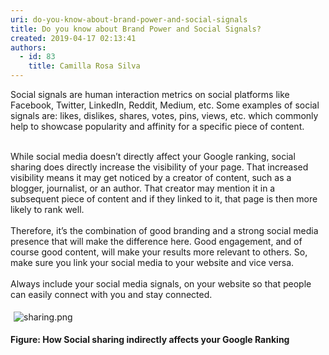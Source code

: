 ```yaml
---
uri: do-you-know-about-brand-power-and-social-signals
title: Do you know about Brand Power and Social Signals?
created: 2019-04-17 02:13:41
authors:
  - id: 83
    title: Camilla Rosa Silva
---
```





<span class='intro'> ​Social signals are human interaction metrics on social platforms like Facebook, Twitter, LinkedIn, Reddit, Medium, etc. Some examples of social signals are&#58;&#160;likes, dislikes, shares, votes, pins, views, etc. which commonly help to showcase popularity and affinity for a specific piece of content.<br><br><div>While social media doesn’t directly affect your Google ranking, social sharing does directly increase the visibility of your page. That increased visibility means it may get noticed by a creator of content, such as a blogger, journalist, or an author. That creator may mention it in a subsequent piece of content and if they linked to it, that page is then more likely to rank well.<div><br>Therefore, it’s the combination of good branding and a strong social media presence that will make the difference here. Good engagement, and of course good content, will make your results more relevant to others. So, make sure you link your social media to your website and vice versa.<br><br></div><div>Always include your social media signals, on your website so that people can easily connect with you and stay connected.<br></div></div> </span>

<dl class="ssw15-rteElement-ImageArea"><img src="/SiteAssets/do-you-know-anything-about-brand-power-and-social-signals/sharing.png" alt="sharing.png" style="margin&#58;5px;" /></dl><dl class="ssw15-rteElement-ImageArea"><strong>Figure&#58; How Social sharing indirectly affects your Google Ranking</strong><br></dl>


